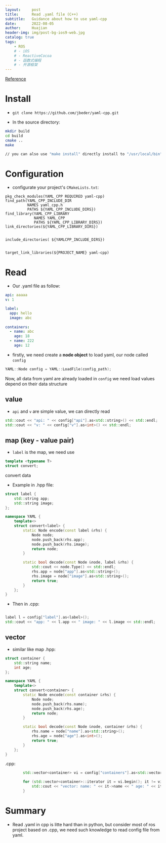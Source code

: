 ```yaml
---
layout:     post
title:      Read .yaml file (C++)
subtitle:   Guidance about how to use yaml-cpp
date:       2022-08-05
author:     Huajian
header-img: img/post-bg-ios9-web.jpg
catalog: true
tags:
    - ROS
    # - iOS
    # - ReactiveCocoa
    # - 函数式编程
    # - 开源框架
---
```

[Reference](https://www.cnblogs.com/li-peng/p/14136068.html)

# Install 

- `git clone https://github.com/jbeder/yaml-cpp.git`

- In the source directory:

```bash
mkdir build
cd build 
cmake .. 
make 

// you can also use "make install" directly install to "/usr/local/bin"
```

# Configuration

- configurate your project's `CMakeLists.txt`:
```
pkg_check_modules(YAML_CPP REQUIRED yaml-cpp)
find_path(YAML_CPP_INCLUDE_DIR
          NAMES yaml_cpp.h
          PATHS ${YAML_CPP_INCLUDE_DIRS})
find_library(YAML_CPP_LIBRARY
             NAMES YAML_CPP
             PATHS ${YAML_CPP_LIBRARY_DIRS})
link_directories(${YAML_CPP_LIBRARY_DIRS})


include_directories( ${YAMLCPP_INCLUDE_DIRS})


target_link_libraries(${PROJECT_NAME} yaml-cpp)
```

# Read
- Our .yaml file as follow:
```yaml
api: aaaaa
v: 1

label:
  app: hello
  image: abc
  
containers:
  - name: abc
    age: 18
  - name: 222
    age: 12
```

- firstly, we need create a **node object** to load yaml, our node called `config`
```cpp
YAML::Node config = YAML::LoadFile(config_path);
```
Now, all data from yaml are already loaded in `config`
we need load values depend on their data structure

## value
- `api` and `v` are simple value, we can directly read

```cpp
std::cout << "api: " << config["api"].as<std::string>() << std::endl;
std::cout << "v: " << config["v"].as<int>() << std::endl;

```

## map (key - value pair)

- `label` is the map, we need use 
```cpp
template <typename T> 
struct convert;
```
convert data

- Example in .hpp file:
```cpp
struct label {
    std::string app;
    std::string image;
};

namespace YAML {
    template<>
    struct convert<label> {
        static Node encode(const label &rhs) {
            Node node;
            node.push_back(rhs.app);
            node.push_back(rhs.image);
            return node;
        }

        static bool decode(const Node &node, label &rhs) {
            std::cout << node.Type() << std::endl;
            rhs.app = node["app"].as<std::string>();
            rhs.image = node["image"].as<std::string>();
            return true;
        }
    };
}
```

- Then in .cpp:
```cpp

label l = config["label"].as<label>(); 
std::cout << "app: " << l.app << " image: " << l.image << std::endl;
```

## vector

- similar like map
.hpp:
```cpp
struct container {
    std::string name;
    int age;
};

namespace YAML {
    template<>
    struct convert<container> {
        static Node encode(const container &rhs) {
            Node node;
            node.push_back(rhs.name);
            node.push_back(rhs.age);
            return node;
        }

        static bool decode(const Node &node, container &rhs) {
            rhs.name = node["name"].as<std::string>();
            rhs.age = node["age"].as<int>();
            return true;
        }
    };
}
```

.cpp:
```cpp
        std::vector<container> vi = config["containers"].as<std::vector<container>>();

        for (std::vector<container>::iterator it = vi.begin(); it != vi.end(); ++it) {
            std::cout << "vector: name: " << it->name << " age: " << it->age << std::endl;
        }
```

# Summary
- Read .yaml in cpp is litte hard than in python, but consider most of ros project based on .cpp, we need such knowledge to read config file from yaml.